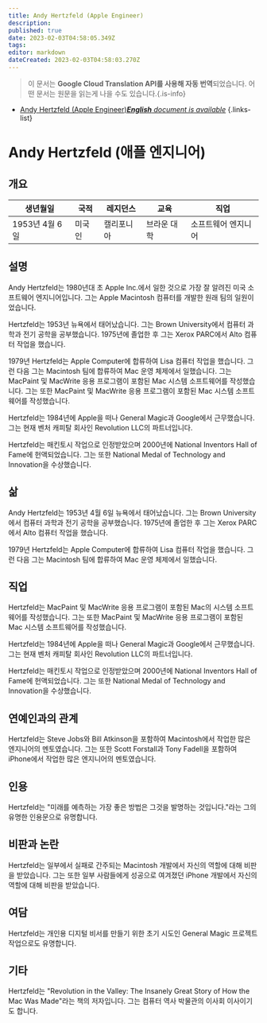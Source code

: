 ```yaml
---
title: Andy Hertzfeld (Apple Engineer)
description: 
published: true
date: 2023-02-03T04:58:05.349Z
tags: 
editor: markdown
dateCreated: 2023-02-03T04:58:03.270Z
---
```


> 이 문서는 **Google Cloud Translation API를 사용해 자동 번역**되었습니다.
어떤 문서는 원문을 읽는게 나을 수도 있습니다.{.is-info}



- [Andy Hertzfeld (Apple Engineer)***English** document is available*](/en/Knowledge-base/Dictionary/Person/andy-hertzfeld-apple-engineer)
{.links-list}


# Andy Hertzfeld (애플 엔지니어)

## 개요

| 생년월일 | 국적 | 레지던스 | 교육 | 직업 |
| ------------- | ----------- | --------- | --------- | ---------- |
| 1953년 4월 6일 | 미국인 | 캘리포니아 | 브라운 대학 | 소프트웨어 엔지니어 |

## 설명

Andy Hertzfeld는 1980년대 초 Apple Inc.에서 일한 것으로 가장 잘 알려진 미국 소프트웨어 엔지니어입니다. 그는 Apple Macintosh 컴퓨터를 개발한 원래 팀의 일원이었습니다.

Hertzfeld는 1953년 뉴욕에서 태어났습니다. 그는 Brown University에서 컴퓨터 과학과 전기 공학을 공부했습니다. 1975년에 졸업한 후 그는 Xerox PARC에서 Alto 컴퓨터 작업을 했습니다.

1979년 Hertzfeld는 Apple Computer에 합류하여 Lisa 컴퓨터 작업을 했습니다. 그런 다음 그는 Macintosh 팀에 합류하여 Mac 운영 체제에서 일했습니다. 그는 MacPaint 및 MacWrite 응용 프로그램이 포함된 Mac 시스템 소프트웨어를 작성했습니다. 그는 또한 MacPaint 및 MacWrite 응용 프로그램이 포함된 Mac 시스템 소프트웨어를 작성했습니다.

Hertzfeld는 1984년에 Apple을 떠나 General Magic과 Google에서 근무했습니다. 그는 현재 벤처 캐피탈 회사인 Revolution LLC의 파트너입니다.

Hertzfeld는 매킨토시 작업으로 인정받았으며 2000년에 National Inventors Hall of Fame에 헌액되었습니다. 그는 또한 National Medal of Technology and Innovation을 수상했습니다.

## 삶

Andy Hertzfeld는 1953년 4월 6일 뉴욕에서 태어났습니다. 그는 Brown University에서 컴퓨터 과학과 전기 공학을 공부했습니다. 1975년에 졸업한 후 그는 Xerox PARC에서 Alto 컴퓨터 작업을 했습니다.

1979년 Hertzfeld는 Apple Computer에 합류하여 Lisa 컴퓨터 작업을 했습니다. 그런 다음 그는 Macintosh 팀에 합류하여 Mac 운영 체제에서 일했습니다.

## 직업

Hertzfeld는 MacPaint 및 MacWrite 응용 프로그램이 포함된 Mac의 시스템 소프트웨어를 작성했습니다. 그는 또한 MacPaint 및 MacWrite 응용 프로그램이 포함된 Mac 시스템 소프트웨어를 작성했습니다.

Hertzfeld는 1984년에 Apple을 떠나 General Magic과 Google에서 근무했습니다. 그는 현재 벤처 캐피탈 회사인 Revolution LLC의 파트너입니다.

Hertzfeld는 매킨토시 작업으로 인정받았으며 2000년에 National Inventors Hall of Fame에 헌액되었습니다. 그는 또한 National Medal of Technology and Innovation을 수상했습니다.

## 연예인과의 관계

Hertzfeld는 Steve Jobs와 Bill Atkinson을 포함하여 Macintosh에서 작업한 많은 엔지니어의 멘토였습니다. 그는 또한 Scott Forstall과 Tony Fadell을 포함하여 iPhone에서 작업한 많은 엔지니어의 멘토였습니다.

## 인용

Hertzfeld는 "미래를 예측하는 가장 좋은 방법은 그것을 발명하는 것입니다."라는 그의 유명한 인용문으로 유명합니다.

## 비판과 논란

Hertzfeld는 일부에서 실패로 간주되는 Macintosh 개발에서 자신의 역할에 대해 비판을 받았습니다. 그는 또한 일부 사람들에게 성공으로 여겨졌던 iPhone 개발에서 자신의 역할에 대해 비판을 받았습니다.

## 여담

Hertzfeld는 개인용 디지털 비서를 만들기 위한 초기 시도인 General Magic 프로젝트 작업으로도 유명합니다.

## 기타

Hertzfeld는 "Revolution in the Valley: The Insanely Great Story of How the Mac Was Made"라는 책의 저자입니다. 그는 컴퓨터 역사 박물관의 이사회 이사이기도 합니다.